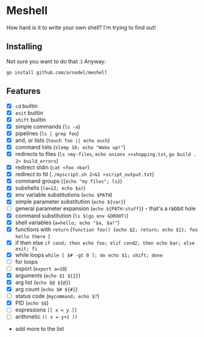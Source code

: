 # Meshell

How hard is it to write your own shell?  I'm trying to find out!

## Installing

Not sure you want to do that :) Anyway:

`go install github.com/arnodel/meshell`

## Features
- [x] `cd` builtin
- [x] `exit` builtin
- [x] `shift` builtin
- [x] simple commands (`ls -a`)
- [x] pipelines (`ls | grep foo`)
- [x] and, or lists (`touch foo || echo ouch`)
- [x] command lists (`sleep 10; echo "Wake up!"`)
- [x] redirects to files (`ls >my-files`, `echo onions >>shopping.txt`, `go build . 2> build_errors`)
- [x] redirect stdin (`cat <foo >bar`)
- [x] redirect to fd (`./myscript.sh 2>&1 >script_output.txt`)
- [x] command groups (`{echo "my files"; ls}`)
- [x] subshells (`(a=12; echo $a)`)
- [x] env variable substitutions (`echo $PATH`)
- [x] simple parameter substitution (`echo ${var}`)
- [ ] general parameter expansion (`echo ${PATH:stuff}`) - that's a rabbit hole
- [x] command substitution (`ls $(go env GOROOT)`)
- [x] shell variables (`a=hello; echo "$a, $a!"`)
- [x] functions with `return` (`function foo() {echo $2; return; echo $1}; foo hello there `)
- [x] if then else `if cond; then echo foo; elif cond2; then echo bar; else exit; fi`
- [x] while loops `while [ $# -gt 0 ]; do echo $1; shift; done`
- [ ] for loops
- [ ] export (`export a=10`)
- [x] arguments (`echo $1 ${2}`)
- [x] arg list (`echo $@ ${@}`)
- [x] arg count (`echo $# ${#}`)
- [ ] status code (`mycommand; echo $?`)
- [x] PID (`echo $$`)
- [ ] expressions `[[ x = y ]]`
- [ ] arithmetic `(( x = y+1 ))`
- add more to the list
